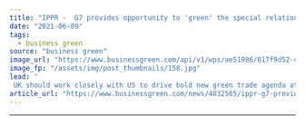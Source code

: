 ```yaml
---
title: "IPPR -  G7 provides opportunity to 'green' the special relationship and global trade"
date: "2021-06-09"
tags: 
  - business green
source: "business green"
image_url: "https://www.businessgreen.com/api/v1/wps/ae51986/817f9d52-4949-41f7-8ebd-03af70c3e938/5/us-uk-flags-185x114.jpg"
image_fp: "/assets/img/post_thumbnails/158.jpg"
lead: "
 UK should work closely with US to drive bold new green trade agenda at this week's Cornwall summit, think tank has warned ..."
article_url: "https://www.businessgreen.com/news/4032565/ippr-g7-provides-opportunity-green-special-relationship-global-trade"
---
```


---
